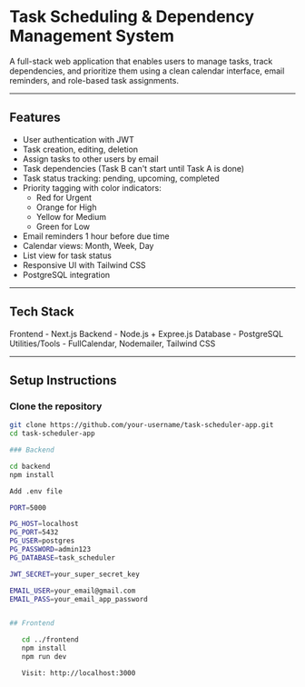# Task Scheduling & Dependency Management System

A full-stack web application that enables users to manage tasks, track dependencies, and prioritize them using a clean calendar interface, email reminders, and role-based task assignments.

---

## Features

- User authentication with JWT
- Task creation, editing, deletion
- Assign tasks to other users by email
- Task dependencies (Task B can't start until Task A is done)
- Task status tracking: pending, upcoming, completed
- Priority tagging with color indicators:
  - Red for Urgent
  - Orange for High
  - Yellow for Medium
  - Green for Low
- Email reminders 1 hour before due time
- Calendar views: Month, Week, Day
- List view for task status
- Responsive UI with Tailwind CSS
- PostgreSQL integration

---

##  Tech Stack

Frontend - Next.js
Backend - Node.js + Expree.js
Database - PostgreSQL
Utilities/Tools - FullCalendar, Nodemailer, Tailwind CSS


---

## Setup Instructions

### Clone the repository

```bash
git clone https://github.com/your-username/task-scheduler-app.git
cd task-scheduler-app

### Backend

cd backend
npm install

Add .env file

PORT=5000

PG_HOST=localhost
PG_PORT=5432
PG_USER=postgres
PG_PASSWORD=admin123
PG_DATABASE=task_scheduler

JWT_SECRET=your_super_secret_key

EMAIL_USER=your_email@gmail.com
EMAIL_PASS=your_email_app_password


## Frontend

   cd ../frontend
   npm install
   npm run dev

   Visit: http://localhost:3000